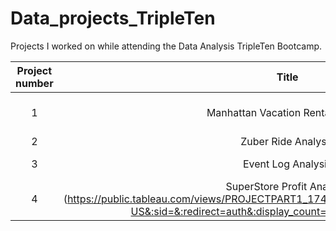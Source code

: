 # Data_projects_TripleTen
Projects I worked on while attending the Data Analysis TripleTen Bootcamp.


| Project number | Title | Description |
| :-------: |  :-------: |--------|
| 1 | Manhattan Vacation Rental Market| The project task was to Analyzed Airbnb data to identify the most profitable neighborhoods and property types for vacation rental investment in Manhattan. |
| 2 | Zuber Ride Analysis| https://github.com/Kikivalerie26/Data_projects_TripleTen/blob/main/zuber.sql| The project task was to focus on analyzing ride-sharing patterns for Zuber, a new ride-hailing company launching in Chicago. |
| 3 | Event Log Analysis| The project task was to focus on analyzing raw user activity logs from an e-commerce website to extract meaningful business metrics. |
| 4 | SuperStore Profit Analysis (https://public.tableau.com/views/PROJECTPART1_17406642411830/Sheet7?:language=en-US&:sid=&:redirect=auth&:display_count=n&:origin=viz_share_link) | The project task was to analyzes the operations of a struggling superstore to identify key profit centers, loss-making products, and strategic advertising opportunities.  |

